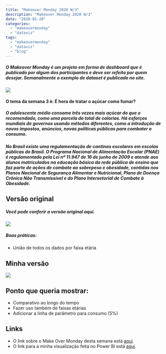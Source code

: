 ```yaml
---
title: "Makeover Monday 2020 W/3"
description: "Makeover Monday 2020 W/3"
date: "2020-01-20"
categories:
  - "makeovermonday"
  - "dataviz"
tags:
  - "makeovermonday"
  - "dataviz"
  - "blog"
---
```

##### O Makeover Monday é um projeto em forma de dashboard que é publicado por algum dos participantes e deve ser refeito por quem desejar. Semanalmente o exemplo de dataset é publicado no site.

![](https://miro.medium.com/max/564/1*ky0LVFBRdo52I5dRFGUbiA.png)

#### O tema da semana 3 é: É hora de tratar o açúcar como fumar?
##### O adolescente médio consome três vezes mais açúcar do que o recomendado, como uma parcela do total de calorias. Há esforços mundiais de governos usando métodos diferentes, como a introdução de novos impostos, anúncios, novas políticas públicas para combater o consumo.
##### No Brasil existe uma regulamentação de cantinas escolares em escolas públicas do Brasil. O Programa Nacional de Alimentação Escolar (PNAE) é regulamentado pela Lei nº 11.947 de 16 de junho de 2009 e atende aos alunos matriculados na educação básica da rede pública de ensino que faz parte de ações de combate ao sobrepeso e obesidade, contidas nos Planos Nacional de Segurança Alimentar e Nutricional, Plano de Doença Crônica Não Transmissível e do Plano Intersetorial de Combate à Obesidade.
## Versão original

##### Você pode conferir a versão original aqui.

![](https://miro.medium.com/max/640/1*_1a7RDJlIdnWHip5D9tHaA.png)

##### Boas práticas:
- União de todos os dados por faixa etária

## Minha versão

![](https://miro.medium.com/max/970/1*aZny5jCxTcJJW_jaIxMvtg.png)

## Ponto que queria mostrar:
- Comparativo ao longo do tempo
- Fazer uso também de faixas etárias
- Adicionar a linha de parâmetro para consumo (5%)




## Links
- O link sobre o Make Over Monday desta semana está [aqui](https://data.world/makeovermonday/2020w3).
- O link para a minha visualização feita no Power BI está [aqui](https://app.powerbi.com/view?r=eyJrIjoiZjRkMjM1YzEtMjlkMC00ZDMyLWJkNDAtYTZjNmY3ZGQ5NmRiIiwidCI6ImRjYmYyYTFmLTk1MzItNGQ1Ni1hYzQxLTU2MTVlMzhlNTBiNyJ9).
